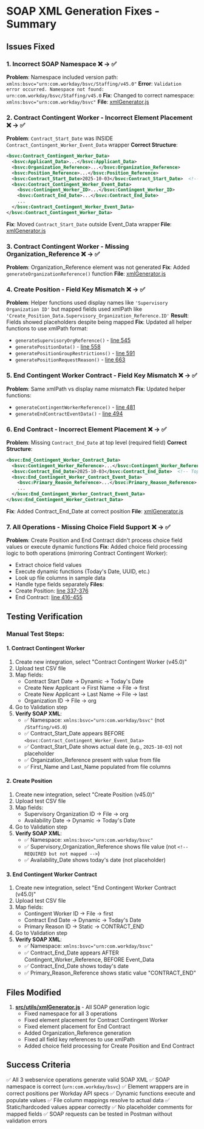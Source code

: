 # SOAP XML Generation Fixes - Summary

## Issues Fixed

### 1. **Incorrect SOAP Namespace** ❌ → ✅
**Problem**: Namespace included version path: `xmlns:bsvc="urn:com.workday/bsvc/Staffing/v45.0"`
**Error**: `Validation error occurred. Namespace not found: urn:com.workday/bsvc/Staffing/v45.0`
**Fix**: Changed to correct namespace: `xmlns:bsvc="urn:com.workday/bsvc"`
**File**: [xmlGenerator.js](src/utils/xmlGenerator.js:390-462)

### 2. **Contract Contingent Worker - Incorrect Element Placement** ❌ → ✅
**Problem**: `Contract_Start_Date` was INSIDE `Contract_Contingent_Worker_Event_Data` wrapper
**Correct Structure**:
```xml
<bsvc:Contract_Contingent_Worker_Data>
  <bsvc:Applicant_Data>...</bsvc:Applicant_Data>
  <bsvc:Organization_Reference>...</bsvc:Organization_Reference>
  <bsvc:Position_Reference>...</bsvc:Position_Reference>
  <bsvc:Contract_Start_Date>2025-10-03</bsvc:Contract_Start_Date>  <!-- OUTSIDE Event_Data -->
  <bsvc:Contract_Contingent_Worker_Event_Data>
    <bsvc:Contingent_Worker_ID>...</bsvc:Contingent_Worker_ID>
    <bsvc:Contract_End_Date>...</bsvc:Contract_End_Date>
    ...
  </bsvc:Contract_Contingent_Worker_Event_Data>
</bsvc:Contract_Contingent_Worker_Data>
```
**Fix**: Moved `Contract_Start_Date` outside Event_Data wrapper
**File**: [xmlGenerator.js](src/utils/xmlGenerator.js:161-192)

### 3. **Contract Contingent Worker - Missing Organization_Reference** ❌ → ✅
**Problem**: Organization_Reference element was not generated
**Fix**: Added `generateOrganizationReference()` function
**File**: [xmlGenerator.js](src/utils/xmlGenerator.js:249-263)

### 4. **Create Position - Field Key Mismatch** ❌ → ✅
**Problem**: Helper functions used display names like `'Supervisory Organization ID'` but mapped fields used xmlPath like `'Create_Position_Data.Supervisory_Organization_Reference.ID'`
**Result**: Fields showed placeholders despite being mapped
**Fix**: Updated all helper functions to use xmlPath format:
- `generateSupervisoryOrgReference()` - [line 545](src/utils/xmlGenerator.js:545-556)
- `generatePositionData()` - [line 558](src/utils/xmlGenerator.js:558-589)
- `generatePositionGroupRestrictions()` - [line 591](src/utils/xmlGenerator.js:591-661)
- `generatePositionRequestReason()` - [line 663](src/utils/xmlGenerator.js:663-671)

### 5. **End Contingent Worker Contract - Field Key Mismatch** ❌ → ✅
**Problem**: Same xmlPath vs display name mismatch
**Fix**: Updated helper functions:
- `generateContingentWorkerReference()` - [line 481](src/utils/xmlGenerator.js:481-492)
- `generateEndContractEventData()` - [line 494](src/utils/xmlGenerator.js:494-524)

### 6. **End Contract - Incorrect Element Placement** ❌ → ✅
**Problem**: Missing `Contract_End_Date` at top level (required field)
**Correct Structure**:
```xml
<bsvc:End_Contingent_Worker_Contract_Data>
  <bsvc:Contingent_Worker_Reference>...</bsvc:Contingent_Worker_Reference>
  <bsvc:Contract_End_Date>2025-10-03</bsvc:Contract_End_Date>  <!-- Top level, before Event_Data -->
  <bsvc:End_Contingent_Worker_Contract_Event_Data>
    <bsvc:Primary_Reason_Reference>...</bsvc:Primary_Reason_Reference>
    ...
  </bsvc:End_Contingent_Worker_Contract_Event_Data>
</bsvc:End_Contingent_Worker_Contract_Data>
```
**Fix**: Added Contract_End_Date at correct position
**File**: [xmlGenerator.js](src/utils/xmlGenerator.js:456-483)

### 7. **All Operations - Missing Choice Field Support** ❌ → ✅
**Problem**: Create Position and End Contract didn't process choice field values or execute dynamic functions
**Fix**: Added choice field processing logic to both operations (mirroring Contract Contingent Worker):
- Extract choice field values
- Execute dynamic functions (Today's Date, UUID, etc.)
- Look up file columns in sample data
- Handle type fields separately
**Files**:
- Create Position: [line 337-376](src/utils/xmlGenerator.js:337-376)
- End Contract: [line 416-455](src/utils/xmlGenerator.js:416-455)

## Testing Verification

### Manual Test Steps:

#### 1. Contract Contingent Worker
1. Create new integration, select "Contract Contingent Worker (v45.0)"
2. Upload test CSV file
3. Map fields:
   - Contract Start Date → Dynamic → Today's Date
   - Create New Applicant → First Name → File → first
   - Create New Applicant → Last Name → File → last
   - Organization ID → File → org
4. Go to Validation step
5. **Verify SOAP XML**:
   - ✅ Namespace: `xmlns:bsvc="urn:com.workday/bsvc"` (not `/Staffing/v45.0`)
   - ✅ Contract_Start_Date appears BEFORE `<bsvc:Contract_Contingent_Worker_Event_Data>`
   - ✅ Contract_Start_Date shows actual date (e.g., `2025-10-03`) not placeholder
   - ✅ Organization_Reference present with value from file
   - ✅ First_Name and Last_Name populated from file columns

#### 2. Create Position
1. Create new integration, select "Create Position (v45.0)"
2. Upload test CSV file
3. Map fields:
   - Supervisory Organization ID → File → org
   - Availability Date → Dynamic → Today's Date
4. Go to Validation step
5. **Verify SOAP XML**:
   - ✅ Namespace: `xmlns:bsvc="urn:com.workday/bsvc"`
   - ✅ Supervisory_Organization_Reference shows file value (not `<!-- REQUIRED but not mapped -->`)
   - ✅ Availability_Date shows today's date (not placeholder)

#### 3. End Contingent Worker Contract
1. Create new integration, select "End Contingent Worker Contract (v45.0)"
2. Upload test CSV file
3. Map fields:
   - Contingent Worker ID → File → first
   - Contract End Date → Dynamic → Today's Date
   - Primary Reason ID → Static → CONTRACT_END
4. Go to Validation step
5. **Verify SOAP XML**:
   - ✅ Namespace: `xmlns:bsvc="urn:com.workday/bsvc"`
   - ✅ Contract_End_Date appears AFTER Contingent_Worker_Reference, BEFORE Event_Data
   - ✅ Contract_End_Date shows today's date
   - ✅ Primary_Reason_Reference shows static value "CONTRACT_END"

## Files Modified

1. **[src/utils/xmlGenerator.js](src/utils/xmlGenerator.js)** - All SOAP generation logic
   - Fixed namespace for all 3 operations
   - Fixed element placement for Contract Contingent Worker
   - Fixed element placement for End Contract
   - Added Organization_Reference generation
   - Fixed all field key references to use xmlPath
   - Added choice field processing for Create Position and End Contract

## Success Criteria

✅ All 3 webservice operations generate valid SOAP XML
✅ SOAP namespace is correct (`urn:com.workday/bsvc`)
✅ Element wrappers are in correct positions per Workday API specs
✅ Dynamic functions execute and populate values
✅ File column mappings resolve to actual data
✅ Static/hardcoded values appear correctly
✅ No placeholder comments for mapped fields
✅ SOAP requests can be tested in Postman without validation errors
